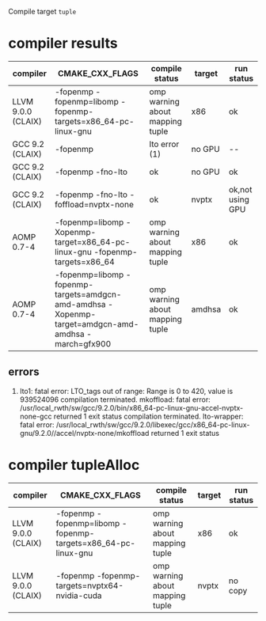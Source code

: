 Compile target `tuple`

# compiler results
|compiler|CMAKE_CXX_FLAGS|compile status|target|run status|
|---|---|---|---|---|
|LLVM 9.0.0 (CLAIX)|-fopenmp -fopenmp=libomp -fopenmp-targets=x86_64-pc-linux-gnu|omp warning about mapping tuple|x86|ok|
|GCC 9.2 (CLAIX)|-fopenmp|lto error (1)|no GPU|--|
|GCC 9.2 (CLAIX)|-fopenmp -fno-lto|ok|no GPU|ok |
|GCC 9.2 (CLAIX)|-fopenmp -fno-lto -foffload=nvptx-none|ok|nvptx|ok,not using GPU|
|AOMP 0.7-4| -fopenmp=libomp -Xopenmp-target=x86_64-pc-linux-gnu -fopenmp-targets=x86_64 |omp warning about mapping tuple|x86|ok|
|AOMP 0.7-4|-fopenmp=libomp -fopenmp-targets=amdgcn-amd-amdhsa -Xopenmp-target=amdgcn-amd-amdhsa -march=gfx900|omp warning about mapping tuple|amdhsa|ok|

## errors

1. lto1: fatal error: LTO_tags out of range: Range is 0 to 420, value is
   939524096
   compilation terminated.
   mkoffload: fatal error:
   /usr/local_rwth/sw/gcc/9.2.0/bin/x86_64-pc-linux-gnu-accel-nvptx-none-gcc
   returned 1 exit status
   compilation terminated.
   lto-wrapper: fatal error:
   /usr/local_rwth/sw/gcc/9.2.0/libexec/gcc/x86_64-pc-linux-gnu/9.2.0//accel/nvptx-none/mkoffload
   returned 1 exit status

# compiler tupleAlloc
|compiler|CMAKE_CXX_FLAGS|compile status|target|run status|
|---|---|---|---|---|
|LLVM 9.0.0 (CLAIX)|-fopenmp -fopenmp=libomp -fopenmp-targets=x86_64-pc-linux-gnu|omp warning about mapping tuple|x86|ok|
|LLVM 9.0.0 (CLAIX)| -fopenmp -fopenmp-targets=nvptx64-nvidia-cuda|omp warning about mapping tuple|nvptx|no copy|
